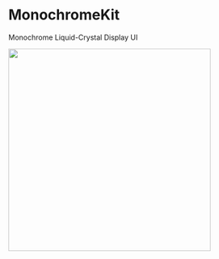 # MonochromeKit
Monochrome Liquid-Crystal Display UI

<img width="400" src="https://github.com/JikeLab/LiquidCrystalDisplayUI/assets/33272228/f65ea487-0994-4290-86d0-38dbc6904b7d">
